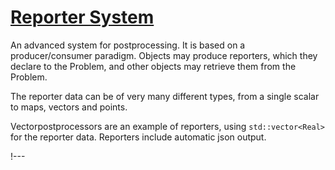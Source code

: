 # [Reporter System](syntax/Reporters/index.md)

An advanced system for postprocessing. It is based on a producer/consumer paradigm. Objects
may produce reporters, which they declare to the Problem, and other objects may retrieve them from the Problem.

The reporter data can be of very many different types, from a single scalar to maps, vectors and points.

Vectorpostprocessors are an example of reporters, using `std::vector<Real>` for the reporter data.
Reporters include automatic json output.

!---
